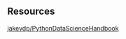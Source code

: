 ## Resources

[jakevdp/PythonDataScienceHandbook](https://github.com/jakevdp/PythonDataScienceHandbook)
